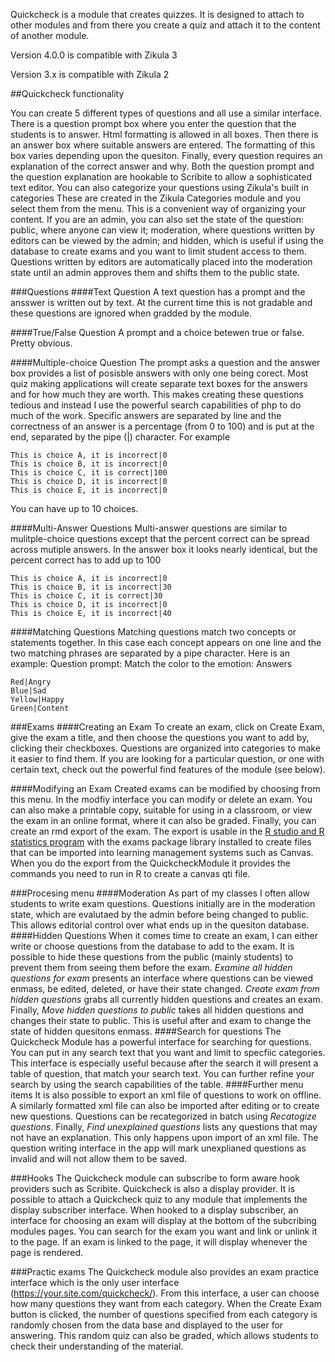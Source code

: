 Quickcheck is a module that creates quizzes. It is designed to attach to other modules and
from there you create a quiz and attach it to the content of another module. 

Version 4.0.0 is compatible with Zikula 3

Version 3.x is compatible with Zikula 2

##Quickcheck functionality

You can create 5 different types of questions and all use a similar interface. There is a question prompt box where you 
enter the question that the students is to answer. Html formatting is allowed in all boxes. Then there is an answer box
where suitable answers are entered. The formatting of this box varies depending upon the quesiton. Finally, every question
requires an explanation of the correct answer and why. Both the question prompt and the question explanation are hookable 
to Scribite to allow a sophisticated text editor. You can also categorize your questions using Zikula's built in categories
These are created in the Zikula Categories module and you select them from the menu. This is a convenient way of organizing
your content. If you are an admin, you can also set the state of the question: public, where anyone can view it; moderation, 
where questions written by editors can be viewed by the admin; and hidden, which is useful if using the database to create 
exams and you want to limit student access to them. Questions written by editors are automatically placed into the moderation
state until an admin approves them and shifts them to the public state.

###Questions
####Text Question
A text question has a prompt and the ansswer is written out by text. At the current time this is not gradable and these
questions are ignored when gradded by the module.

####True/False Question
A prompt and a choice betewen true or false. Pretty obvious.

####Multiple-choice Question
The prompt asks a question and the answer box provides a list of posisble answers with only one being corect. Most 
quiz making applications will create separate text boxes for the answers and for how much they are worth. This makes creating
these questions tedious and instead I use the powerful search capabilities of php to do much of the work. Specific answers
are separated by line and the correctness of an answer is a percentage (from 0 to 100) and is put at the end, separated 
by the pipe (|) character. For example

``This is choice A, it is incorrect|0``<br/>
``This is choice B, it is incorrect|0``<br/>
``This is choice C, it is correct|100``<br/>
``This is choice D, it is incorrect|0``<br/>
``This is choice E, it is incorrect|0``<br/>

You can have up to 10 choices.

####Multi-Answer Questions
Multi-answer questions are similar to mulitple-choice questions except that the percent correct can be spread across
mutiple answers. In the answer box it looks nearly identical, but the percent correct has to add up to 100

``This is choice A, it is incorrect|0``<br/>
``This is choice B, it is incorrect|30``<br/>
``This is choice C, it is correct|30``<br/>
``This is choice D, it is incorrect|0``<br/>
``This is choice E, it is incorrect|40``<br/>

####Matching Questions
Matching questions match two concepts or statements together. In this case each concept appears on one line and the two
matching phrases are separated by a pipe character. Here is an example:
Question prompt: Match the color to the emotion:
Answers

``Red|Angry``<br/>
``Blue|Sad``<br/>
``Yellow|Happy``<br/>
``Green|Content``<br/>

###Exams
####Creating an Exam
To create an exam, click on Create Exam, give the exam a title, and then choose the questions you want to add by, clicking
their checkboxes. Questions are organized into categories to make it easier to find them. If you are looking for a particular 
question, or one with certain text, check out the powerful find features of the module (see below).

####Modifying an Exam
Created exams can be modified by choosing from this menu. In the modfiy interface you can
modify or delete an exam. You can also make a printable copy, suitable for using in a classroom, or view the exam in an 
online format, where it can also be graded. Finally, you can create an rmd export of the exam. The export is usable
in the [R studio and R statistics program](https://rstudio.com/) with the exams package library installed to create 
files that can be imported into learning management systems such as Canvas. When you do the export from the 
QuickcheckModule it provides the commands you need to run in R to create a canvas qti file.

###Procesing menu
####Moderation
As part of my classes I often allow students to write exam questions. Questions initially are in the moderation state, 
which are evalutaed by the admin before being changed to public. This allows editorial control over what ends up in the
quesiton database. 
####Hidden Questions
When it comes time to create an exam, I can either write or choose questions from the database to add to the exam. It
is possible to hide these questions from the public (mainly students) to prevent them from seeing them before the exam.
*Examine all hidden questions for exam* presents an interface where questions can be viewed enmass, be edited, deleted, 
or have their state changed. *Create exam from hidden questions* grabs all currently hidden questions and creates an exam.
Finally, *Move hidden questions to public* takes all hidden questions and changes their state to public. This is useful after
and exam to change the state of hidden quesitons enmass.
####Search for questions
The Quickcheck Module has a powerful interface for searching for questions. You can put in any search text that you want
and limit to specfiic categories. This interface is especially useful because after the search it will present a table 
of question, that match your search text. You can further refine your search by using the search capabilities of the
table.
####Further menu items
It is also possible to export an xml file of questions to work on offline. A similarly formatted xml file can also be 
imported after editing or to create new questions. Questions can be recategorized in batch using *Recatogize questions*. 
Finally, *Find unexplained questions* lists any questions that may not have an explanation. This only happens upon import
of an xml file. The question writing interface in the app will mark unexplianed questions as invalid and will not allow them
 to be saved.
 
 ###Hooks
 The Quickcheck module can subscribe to form aware hook providers such as Scribite. Quickcheck is also a display provider.
 It is possible to attach a Quickcheck quiz to any module that implements the display subscriber interface. When hooked
 to a display subscriber, an interface for choosing an exam will display at the bottom of the subcribing modules pages.
 You can search for the exam you want and link or unlink it to the page. If an exam is linked to the page, it will display
 whenever the page is rendered. 
 
 ###Practic exams
 The Quickcheck module also provides an exam practice interface which is the only user interface 
 (https://your.site.com/quickcheck/). From this interface, a user can choose how many questions they want from
 each category. When the Create Exam button is clicked, the number of questions specified from each category is randomly
 chosen from the data base and displayed to the user for answering. This random quiz can also be graded, which allows
 students to check their understanding of the material.
  



   
 